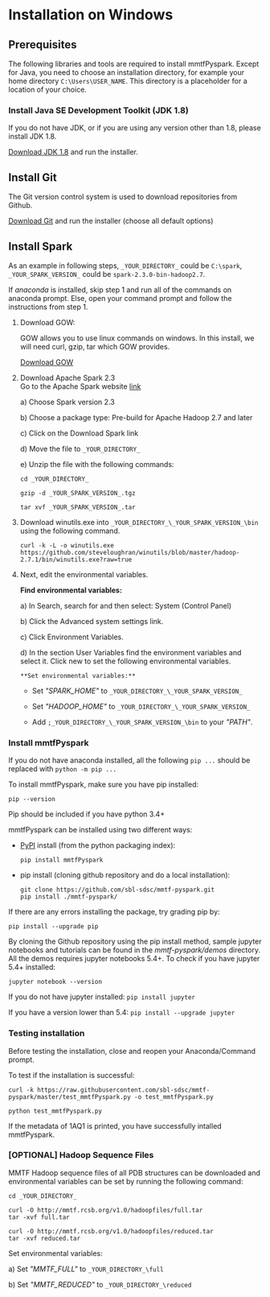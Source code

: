 # Installation on Windows

## Prerequisites
The following libraries and tools are required to install mmtfPyspark. Except for Java, you need to choose an installation directory, for example your home directory `C:\Users\USER_NAME`. This directory is a placeholder for a location of your choice.


### Install Java SE Development Toolkit (JDK 1.8)
If you do not have JDK, or if you are using any version other than 1.8, please install JDK 1.8.

[Download JDK 1.8](http://www.oracle.com/technetwork/java/javase/downloads/jdk8-downloads-2133151.html) and run the installer.


## Install Git
The Git version control system is used to download repositories from Github.

[Download Git](https://github.com/git-for-windows/git/releases/download/v2.16.1.windows.1/Git-2.16.1-64-bit.exe) and run the installer (choose all default options)


## Install Spark

As an example in following steps, `_YOUR_DIRECTORY_` could be `C:\spark`, `_YOUR_SPARK_VERSION_` could be `spark-2.3.0-bin-hadoop2.7`.

If *anaconda* is installed, skip step 1 and run all of the commands on anaconda prompt. Else, open your command prompt and follow the instructions from step 1.

1.  Download GOW:

    GOW allows you to use linux commands on windows. In this install, we will need curl, gzip, tar which GOW provides.

    [Download GOW](https://github.com/bmatzelle/gow/releases/download/v0.8.0/Gow-0.8.0.exe)

2. Download Apache Spark 2.3  
    Go to the Apache Spark website [link](http://spark.apache.org/downloads.html)

    a) Choose Spark version 2.3

    b) Choose a package type: Pre-build for Apache Hadoop 2.7 and later

    c) Click on the Download Spark link

    d) Move the file to `_YOUR_DIRECTORY_`

    e) Unzip the file with the following commands:

    ```
    cd _YOUR_DIRECTORY_

    gzip -d _YOUR_SPARK_VERSION_.tgz

    tar xvf _YOUR_SPARK_VERSION_.tar
    ```

3.  Download winutils.exe into `_YOUR_DIRECTORY_\_YOUR_SPARK_VERSION_\bin` using the following command.

    ```
    curl -k -L -o winutils.exe https://github.com/steveloughran/winutils/blob/master/hadoop-2.7.1/bin/winutils.exe?raw=true
    ```

4.  Next, edit the environmental variables.

    **Find environmental variables:**

	a) In Search, search for and then select: System (Control Panel)

	b) Click the Advanced system settings link.

	c) Click Environment Variables.

	d) In the section User Variables find the environment variables and select it. Click new to set the following environmental variables.

        **Set environmental variables:**

	   * Set *"SPARK_HOME"* to `_YOUR_DIRECTORY_\_YOUR_SPARK_VERSION_`

       * Set *"HADOOP_HOME"* to `_YOUR_DIRECTORY_\_YOUR_SPARK_VERSION_`

       * Add `;_YOUR_DIRECTORY_\_YOUR_SPARK_VERSION_\bin` to your *"PATH"*.


### Install mmtfPyspark
If you do not have anaconda installed, all the following `pip ...` should be replaced with `python -m pip ...`

To install mmtfPyspark, make sure you have pip installed:

```
pip --version
```

Pip should be included if you have python 3.4+

mmtfPyspark can be installed using two different ways:
 * [PyPI](https://pypi.org/project/mmtfPyspark/) install (from the python packaging index):

    ```
    pip install mmtfPyspark
    ```

 * pip install (cloning github repository and do a local installation):

    ```
    git clone https://github.com/sbl-sdsc/mmtf-pyspark.git
    pip install ./mmtf-pyspark/
    ```

If there are any errors installing the package, try grading pip by:

```
pip install --upgrade pip    
```

By cloning the Github repository using the pip install method, sample jupyter notebooks and tutorials can be found in the *mmtf-pyspark/demos* directory. All the demos requires jupyter notebooks 5.4+. To check if you have jupyter 5.4+ installed:

```
jupyter notebook --version    
```

If you do not have jupyter installed:
    ```
    pip install jupyter    
    ```

If you have a version lower than 5.4:
    ```
    pip install --upgrade jupyter    
    ```

### Testing installation
Before testing the installation, close and reopen your Anaconda/Command prompt.

To test if the installation is successful:

```
curl -k https://raw.githubusercontent.com/sbl-sdsc/mmtf-pyspark/master/test_mmtfPyspark.py -o test_mmtfPyspark.py

python test_mmtfPyspark.py
```

If the metadata of 1AQ1 is printed, you have successfully intalled mmtfPyspark.


### [OPTIONAL] Hadoop Sequence Files
MMTF Hadoop sequence files of all PDB structures can be downloaded and environmental variables can be set by running the following command:
```
cd _YOUR_DIRECTORY_

curl -O http://mmtf.rcsb.org/v1.0/hadoopfiles/full.tar
tar -xvf full.tar

curl -O http://mmtf.rcsb.org/v1.0/hadoopfiles/reduced.tar
tar -xvf reduced.tar
```

Set environmental variables:

a) Set *"MMTF_FULL"* to `_YOUR_DIRECTORY_\full`

b) Set *"MMTF_REDUCED"* to `_YOUR_DIRECTORY_\reduced`

